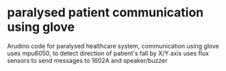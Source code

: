 # paralysed patient communication using glove
Arudino code for paralysed healthcare system, communication using glove
uses mpu6050, to detect direction of patient's fall by X/Y axis
uses flux sensors to send messages to 1602A and speaker/buzzer
